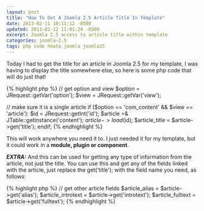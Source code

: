 ```yaml
---
layout: post
title: "How To Get A Joomla 2.5 Article Title In Template"
date: 2013-02-11 10:11:12 -0500
updated: 2013-02-12 11:01:24 -0500
excerpt: Joomla 2.5 access to article title within template
categories: joomla-2.5
tags: php code howto joomla joomla25
---
```


Today I had to get the title for an article in Joomla 2.5 for my template, I was having to display the title somewhere else, so here is some php code that will do just that!

{% highlight php %}
// get option and view
$option = JRequest::getVar('option');
$view = JRequest::getVar('view');

// make sure it is a single article
if ($option == 'com_content' && $view == 'article'):
  $id = JRequest::getInt('id');
  $article =& JTable::getInstance('content');
  $article->load($id);
  $article_title = $article->get('title');
endif;
{% endhighlight %}

This will work anywhere you need it to. I just needed it for my template, but it could work in a **module, plugin or component**.

***EXTRA:*** And this can be used for getting any type of information from the article, not just the title. You can use this and get any of the fields linked with the article, just replace the get('title'); with the field name you need, as follows:

{% highlight php %}
// get other article fields
$article_alias = $article->get('alias');
$article_introtext = $article->get('introtext');
$article_fulltext = $article->get('fulltext');
{% endhighlight %}
